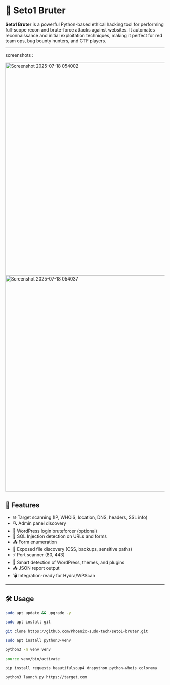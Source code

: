 # 🦂 Seto1 Bruter

**Seto1 Bruter** is a powerful Python-based ethical hacking tool for performing full-scope recon and brute-force attacks against websites. It automates reconnaissance and initial exploitation techniques, making it perfect for red team ops, bug bounty hunters, and CTF players.

---
screenshots : 

<img width="790" height="671" alt="Screenshot 2025-07-18 054002" src="https://github.com/user-attachments/assets/68ef4518-f7c8-41eb-b3f7-c0ba7674f596" />


<img width="872" height="681" alt="Screenshot 2025-07-18 054037" src="https://github.com/user-attachments/assets/9e9f395a-7d86-4ff4-bb9b-5d23a426e85e" />

## 🚀 Features

- 🌐 Target scanning (IP, WHOIS, location, DNS, headers, SSL info)
- 🔍 Admin panel discovery
- 🔐 WordPress login bruteforcer (optional)
- 💉 SQL Injection detection on URLs and forms
- 📤 Form enumeration
- 🔎 Exposed file discovery (CSS, backups, sensitive paths)
- ⚡ Port scanner (80, 443)
- 🧠 Smart detection of WordPress, themes, and plugins
- 📥 JSON report output
- 💣 Integration-ready for Hydra/WPScan

---

## 🛠️ Usage

```bash
sudo apt update && upgrade -y

sudo apt install git

git clone https://github.com/Phoenix-sudo-tech/seto1-bruter.git

sudo apt install python3-venv

python3 -m venv venv

source venv/bin/activate

pip install requests beautifulsoup4 dnspython python-whois colorama

python3 launch.py https://target.com
